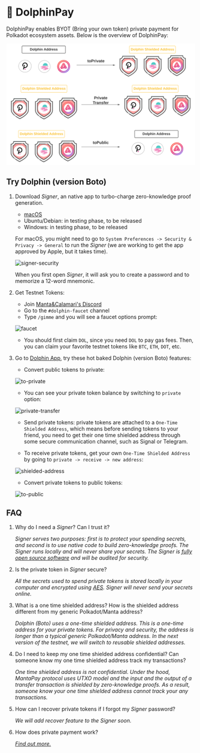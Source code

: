 # 🐬 DolphinPay

DolphinPay enables BYOT (Bring your own token) private payment for Polkadot ecosystem assets. Below is the overview of DolphinPay:

![overview](assets/DolphinPay.svg)

## Try Dolphin (version Boto)

1. Download _Signer_, an native app to turbo-charge zero-knowledge proof generation.

   - [macOS](https://github.com/Manta-Network/manta-signer/releases/download/0.4.1/Manta.Signer_0.4.1_x64-macOS.dmg)
   - Ubuntu/Debian: in testing phase, to be released
   - Windows: in testing phase, to be released

   For macOS, you might need to go to `System Preferences -> Security & Privacy -> General` to run the _Signer_ (we are working to get the app approved by Apple, but it takes time).

   ![signer-security](assets/allow-signer.png)

   When you first open _Signer_, it will ask you to create a password and to memorize a 12-word mnemonic.

2. Get Testnet Tokens:

   - Join [Manta&Calamari's Discord](https://t.co/5BacMMLSCW)
   - Go to the `#dolphin-faucet` channel
   - Type `/gimme` and you will see a faucet options prompt:

   ![faucet](assets/faucet.png)

   - You should first claim `DOL`, since you need `DOL` to pay gas fees. Then, you can claim your favorite testnet tokens like `BTC`, `ETH`, `DOT`, etc.

3. Go to [Dolphin App](https://app.dolphin.manta.network/), try these hot baked Dolphin (version Boto) features:

   - Convert public tokens to private:

   ![to-private](assets/to-private.png)

   - You can see your private token balance by switching to `private` option:

   ![private-transfer](assets/private-transfer.png)

   - Send private tokens: private tokens are attached to a `One-Time Shielded Address`, which means before sending tokens to your friend, you need to get their one time shielded address through some secure communication channel, such as Signal or Telegram.

   - To receive private tokens, get your own `One-Time Shielded Address` by going to `private -> receive -> new address`:

   ![shielded-address](assets/shielded-address.png)

   - Convert private tokens to public tokens:

   ![to-public](assets/to-public.png)

## FAQ

1. Why do I need a _Signer_? Can I trust it?

   _*Signer* serves two purposes: first is to protect your spending secrets, and second is to use native code to build zero-knowledge proofs. The *Signer* runs locally and will never share your secrets. The *Signer* is [fully open source software](https://github.com/Manta-Network/manta-signer) and will be audited for security._

2. Is the private token in _Signer_ secure?

   _All the secrets used to spend private tokens is stored locally in your computer and encrypted using [AES](https://en.wikipedia.org/wiki/Advanced_Encryption_Standard). *Signer* will never send your secrets online._

3. What is a one time shielded address? How is the shielded address different from my generic Polkadot/Manta address?

   _Dolphin (Boto) uses a one-time shielded address. This is a one-time address for your private tokens. For privacy and security, the address is longer than a typical generic Polkadot/Manta address. In the next version of the testnet, we will switch to reusable shielded addresses._

4. Do I need to keep my one time shielded address confidential? Can someone know my one time shielded address track my transactions?

   _One time shielded address is not *confidential*. Under the hood, MantaPay protocol uses UTXO model and the input and the output of a transfer transaction is shielded by zero-knowledge proofs. As a result, someone know your one time shielded address cannot track your any transactions._

5. How can I recover private tokens if I forgot my _Signer_ password?

   _We will add recover feature to the *Signer* soon._

6. How does private payment work?

   _[Find out more.](PrivatePayment.md)_
